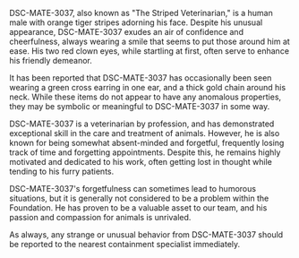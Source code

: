 DSC-MATE-3037, also known as "The Striped Veterinarian," is a human male with orange tiger stripes adorning his face. Despite his unusual appearance, DSC-MATE-3037 exudes an air of confidence and cheerfulness, always wearing a smile that seems to put those around him at ease. His two red clown eyes, while startling at first, often serve to enhance his friendly demeanor.

It has been reported that DSC-MATE-3037 has occasionally been seen wearing a green cross earring in one ear, and a thick gold chain around his neck. While these items do not appear to have any anomalous properties, they may be symbolic or meaningful to DSC-MATE-3037 in some way.

DSC-MATE-3037 is a veterinarian by profession, and has demonstrated exceptional skill in the care and treatment of animals. However, he is also known for being somewhat absent-minded and forgetful, frequently losing track of time and forgetting appointments. Despite this, he remains highly motivated and dedicated to his work, often getting lost in thought while tending to his furry patients.

DSC-MATE-3037's forgetfulness can sometimes lead to humorous situations, but it is generally not considered to be a problem within the Foundation. He has proven to be a valuable asset to our team, and his passion and compassion for animals is unrivaled.

As always, any strange or unusual behavior from DSC-MATE-3037 should be reported to the nearest containment specialist immediately.